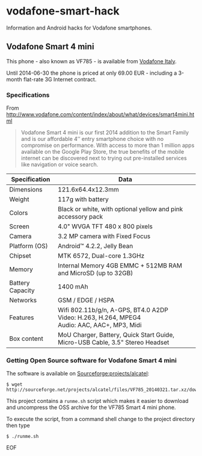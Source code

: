 vodafone-smart-hack
===================

Information and Android hacks for Vodafone smartphones.

## Vodafone Smart 4 mini

This phone - also known as VF785 - is available from [Vodafone Italy](http://www.vodafone.it).

Until 2014-06-30 the phone is priced at only 69.00 EUR - including a 3-month flat-rate 3G Internet contract.

### Specifications

From http://www.vodafone.com/content/index/about/what/devices/smart4mini.html

> Vodafone Smart 4 mini is our first 2014 addition to the Smart Family
> and is our affordable 4’’ entry smartphone choice with no compromise on performance.
> With access to more than 1 million apps available on the Google Play Store,
> the true benefits of the mobile internet can be discovered next to trying out
> pre-installed services like navigation or voice search.

Specification    | Data
---------------- | -------------
Dimensions       | 121.6x64.4x12.3mm
Weight           | 117g with battery
Colors           | Black or white, with optional yellow and pink accessory pack
Screen           | 4.0" WVGA TFT 480 x 800 pixels
Camera           | 3.2 MP camera with Fixed Focus
Platform (OS)    | Android™ 4.2.2, Jelly Bean
Chipset          | MTK 6572, Dual-core 1.3GHz
Memory           | Internal Memory 4GB EMMC + 512MB RAM and MicroSD (up to 32GB)
Battery Capacity | 1400 mAh
Networks         | GSM / EDGE / HSPA
Features         | Wifi 802.11b/g/n,  A-GPS,  BT4.0 A2DP <br> Video: H.263, H.264, MPEG4 <br> Audio: AAC, AAC+, MP3, Midi
Box content      | MoU Charger, Battery, Quick Start Guide, Micro-USB Cable, 3.5" Stereo Headset

### Getting Open Source software for Vodafone Smart 4 mini

The software is available on [Sourceforge:projects/alcatel](http://sourceforge.net/projects/alcatel):

    $ wget http://sourceforge.net/projects/alcatel/files/VF785_20140321.tar.xz/download
    
This project contains a `runme.sh` script which makes it easier to download and uncompress the OSS archive for the VF785 Smart 4 mini phone.

To execute the script, from a command shell change to the project directory then type

    $ ./runme.sh
    
EOF
